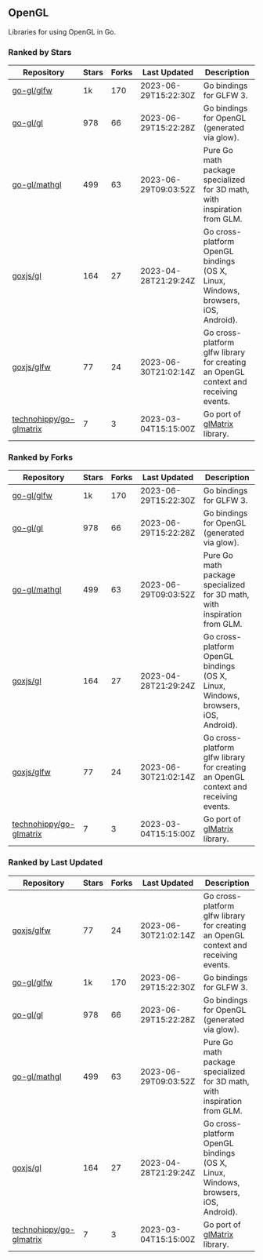 ## OpenGL

Libraries for using OpenGL in Go.

### Ranked by Stars

| Repository | Stars | Forks | Last Updated | Description | 
|------------|-------|-------|--------------|-------------|
| [go-gl/glfw](https://github.com/go-gl/glfw) | 1k | 170 | 2023-06-29T15:22:30Z |  Go bindings for GLFW 3. |
| [go-gl/gl](https://github.com/go-gl/gl) | 978 | 66 | 2023-06-29T15:22:28Z |  Go bindings for OpenGL (generated via glow). |
| [go-gl/mathgl](https://github.com/go-gl/mathgl) | 499 | 63 | 2023-06-29T09:03:52Z |  Pure Go math package specialized for 3D math, with inspiration from GLM. |
| [goxjs/gl](https://github.com/goxjs/gl) | 164 | 27 | 2023-04-28T21:29:24Z |  Go cross-platform OpenGL bindings (OS X, Linux, Windows, browsers, iOS, Android). |
| [goxjs/glfw](https://github.com/goxjs/glfw) | 77 | 24 | 2023-06-30T21:02:14Z |  Go cross-platform glfw library for creating an OpenGL context and receiving events. |
| [technohippy/go-glmatrix](https://github.com/technohippy/go-glmatrix) | 7 | 3 | 2023-03-04T15:15:00Z |  Go port of [glMatrix](https://glmatrix.net/) library. |

### Ranked by Forks

| Repository | Stars | Forks | Last Updated | Description | 
|------------|-------|-------|--------------|-------------|
| [go-gl/glfw](https://github.com/go-gl/glfw) | 1k | 170 | 2023-06-29T15:22:30Z |  Go bindings for GLFW 3. |
| [go-gl/gl](https://github.com/go-gl/gl) | 978 | 66 | 2023-06-29T15:22:28Z |  Go bindings for OpenGL (generated via glow). |
| [go-gl/mathgl](https://github.com/go-gl/mathgl) | 499 | 63 | 2023-06-29T09:03:52Z |  Pure Go math package specialized for 3D math, with inspiration from GLM. |
| [goxjs/gl](https://github.com/goxjs/gl) | 164 | 27 | 2023-04-28T21:29:24Z |  Go cross-platform OpenGL bindings (OS X, Linux, Windows, browsers, iOS, Android). |
| [goxjs/glfw](https://github.com/goxjs/glfw) | 77 | 24 | 2023-06-30T21:02:14Z |  Go cross-platform glfw library for creating an OpenGL context and receiving events. |
| [technohippy/go-glmatrix](https://github.com/technohippy/go-glmatrix) | 7 | 3 | 2023-03-04T15:15:00Z |  Go port of [glMatrix](https://glmatrix.net/) library. |

### Ranked by Last Updated

| Repository | Stars | Forks | Last Updated | Description | 
|------------|-------|-------|--------------|-------------|
| [goxjs/glfw](https://github.com/goxjs/glfw) | 77 | 24 | 2023-06-30T21:02:14Z |  Go cross-platform glfw library for creating an OpenGL context and receiving events. |
| [go-gl/glfw](https://github.com/go-gl/glfw) | 1k | 170 | 2023-06-29T15:22:30Z |  Go bindings for GLFW 3. |
| [go-gl/gl](https://github.com/go-gl/gl) | 978 | 66 | 2023-06-29T15:22:28Z |  Go bindings for OpenGL (generated via glow). |
| [go-gl/mathgl](https://github.com/go-gl/mathgl) | 499 | 63 | 2023-06-29T09:03:52Z |  Pure Go math package specialized for 3D math, with inspiration from GLM. |
| [goxjs/gl](https://github.com/goxjs/gl) | 164 | 27 | 2023-04-28T21:29:24Z |  Go cross-platform OpenGL bindings (OS X, Linux, Windows, browsers, iOS, Android). |
| [technohippy/go-glmatrix](https://github.com/technohippy/go-glmatrix) | 7 | 3 | 2023-03-04T15:15:00Z |  Go port of [glMatrix](https://glmatrix.net/) library. |

